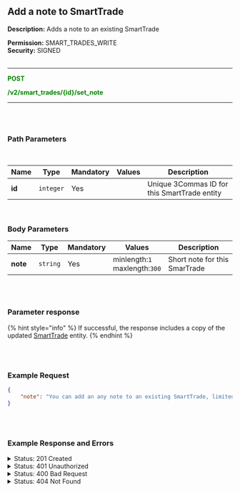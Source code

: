 ## Add a note to SmartTrade<br>

**Description:** Adds a note to an existing SmartTrade<br>

**Permission:** SMART_TRADES_WRITE<br>
**Security:** SIGNED<br>
<br>

-------- 

<mark style="color:green;background-color:white"> **POST**

<mark style="color:green;background-color:white"> **/v2/smart_trades/{id}/set_note**

-------- 
<br>
<br>

### Path Parameters
<br>

| Name | Type |	Mandatory |	Values	| Description|
|------|------|-----------|-----------------|------------|
| **id**  | `integer` | Yes |  | Unique 3Commas ID for this SmartTrade entity |

<br>

### Body Parameters<br>

| Name | Type |	Mandatory |	Values	| Description|
|------|------|-----------|-----------------|------------|
|**note**  |  `string`	| Yes | minlength:`1`<br> maxlength:`300` | Short note for this SmarTrade |

<br>
<br>

### Parameter response<br>

{% hint style="info" %}
If successful, the response includes a copy of the updated [SmartTrade](./README.md) entity.
{% endhint %}

<br>
<br>

### Example Request<br>

```json
{
    "note": "You can add an any note to an existing SmartTrade, limited to 300 characters."
}
``` 

<br>
<br>

### Example Response and Errors<br>

<details>

<summary>Status: 201 Created</summary>

<br>

```json
{
    "id": 30405728,
    "version": 2,
    "account": {
        "id": 32402783,
        "type": "binance_us",
        "name": "My Binance US",
        "market": "Binance US Spot",
        "link": "/accounts/32402783"
    },
    "pair": "USDT_DOGE",
    "instant": false,
    "status": {
        "type": "waiting_position",
        "basic_type": "waiting_position",
        "title": "Pending Position Opened"
    },
    "leverage": {
        "enabled": false
    },
    "position": {
        "type": "buy",
        "editable": false,
        "units": {
            "value": "15.0",
            "editable": false
        },
        "price": {
            "value": "0.10664",
            "value_without_commission": "0.10664",
            "editable": true
        },
        "total": {
            "value": "1.5996"
        },
        "order_type": "limit",
        "status": {
            "type": "order_placed",
            "basic_type": "order_placed",
            "title": "Placed"
        }
    },
    "take_profit": {
        "enabled": true,
        "price_type": "value",
        "steps": [
            {
                "id": 1006258048,
                "order_type": "limit",
                "editable": true,
                "units": {
                    "value": null
                },
                "price": {
                    "type": "last",
                    "value": "0.11731",
                    "percent": null
                },
                "volume": "100.0",
                "total": null,
                "trailing": {
                    "enabled": false,
                    "percent": null
                },
                "status": {
                    "type": "idle",
                    "basic_type": "idle",
                    "title": "Pending"
                },
                "data": {
                    "cancelable": true,
                    "panic_sell_available": false
                },
                "position": 1
            }
        ]
    },
    "stop_loss": {
        "enabled": true,
        "price_type": "value",
        "breakeven": false,
        "order_type": "market",
        "editable": true,
        "price": {
            "value": null,
            "percent": null
        },
        "conditional": {
            "price": {
                "value": "0.1013",
                "type": "last",
                "percent": null
            },
            "trailing": {
                "enabled": false,
                "percent": null
            }
        },
        "timeout": {
            "enabled": false,
            "value": null
        },
        "status": {
            "type": "idle",
            "basic_type": "idle",
            "title": "Pending"
        }
    },
    "reduce_funds": {
        "steps": []
    },
    "market_close": {},
    "note": "You can leave an important note to an existing SmartTrade. The note should not contain more than 300 characters. It allows the user to leave a note of any nature on SmartTrade.",
    "note_raw": "You can leave an important note to an existing SmartTrade. The note should not contain more than 300 characters. It allows the user to leave a note of any nature on SmartTrade.",
    "skip_enter_step": false,
    "data": {
        "editable": true,
        "current_price": {
            "bid": "0.10713",
            "ask": "0.10726",
            "last": "0.10726",
            "quote_volume": "212795.59182",
            "day_change_percent": "1.861"
        },
        "target_price_type": "price",
        "orderbook_price_currency": "USDT",
        "base_order_finished": true,
        "missing_funds_to_close": "0.0",
        "liquidation_price": null,
        "average_enter_price": null,
        "average_close_price": null,
        "average_enter_price_without_commission": null,
        "average_close_price_without_commission": null,
        "panic_sell_available": false,
        "add_funds_available": true,
        "reduce_funds_available": false,
        "force_start_available": true,
        "force_process_available": true,
        "cancel_available": true,
        "finished": false,
        "base_position_step_finished": false,
        "entered_amount": "0.0",
        "entered_total": "0.0",
        "closed_amount": "0.0",
        "closed_total": "0.0",
        "commission": 0.001,
        "created_at": "2024-08-12T16:24:38.360Z",
        "updated_at": "2024-08-12T16:37:11.480Z",
        "type": "smart_trade"
    },
    "profit": {
        "volume": null,
        "usd": null,
        "percent": "0.0",
        "roe": null
    },
    "margin": {
        "amount": null,
        "total": null
    },
    "is_position_not_filled": true
}

{
    "error": "signature_invalid",
    "error_description": "Provided signature is invalid"
}

{
    "error": "record_invalid",
    "error_description": "Invalid parameters",
    "error_attributes": {
        "note": [
            "too long. Max is 300 symbols"
        ]
    }
}

{
    "error": "Not found",
    "error_description": "Smart Trade not found"
}

```

</details>

<details>

<summary>Status: 401 Unauthorized</summary>

<br>

```json
{
    "error": "signature_invalid",
    "error_description": "Provided signature is invalid"
}
```
</details>

<details>

<summary>Status: 400 Bad Request</summary>

<br>

```json
{
    "error": "record_invalid",
    "error_description": "Invalid parameters",
    "error_attributes": {
        "note": [
            "too long. Max is 300 symbols"
        ]
    }
}
```
</details>
<details>

<summary>Status: 404 Not Found</summary>

<br>

```json
{
    "error": "Not found",
    "error_description": "Smart Trade not found"
}
```
</details>